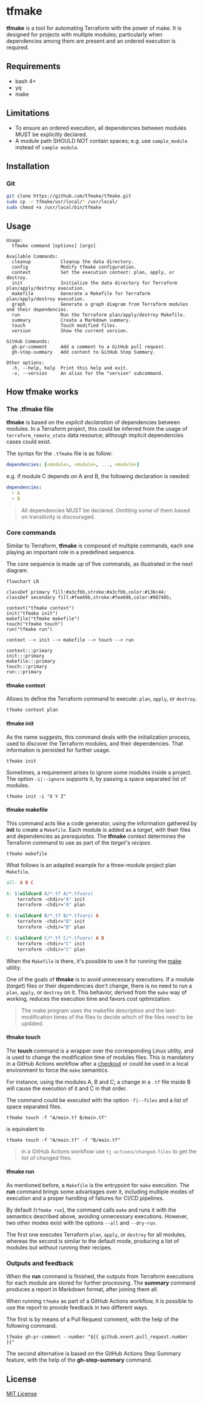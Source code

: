 # tfmake

**tfmake** is a tool for automating Terraform with the power of make. It is designed for projects with multiple modules; particularly when dependencies among them are present and an ordered execution is required.

## Requirements

- bash 4+
- yq
- make

## Limitations

- To ensure an ordered execution, all dependencies between modules MUST be explicitly declared.
- A module path SHOULD NOT contain spaces; e.g. use `sample_module` instead of `sample module`.

## Installation

### Git

```bash
git clone https://github.com/tfmake/tfmake.git
sudo cp -r tfmake/usr/local/* /usr/local/
sudo chmod +x /usr/local/bin/tfmake
```

## Usage

```
Usage:
  tfmake command [options] [args]

Available Commands:
  cleanup           Cleanup the data directory.
  config            Modify tfmake configuration.
  context           Set the execution context: plan, apply, or destroy.
  init              Initialize the data directory for Terraform plan/apply/destroy execution.
  makefile          Generate a Makefile for Terraform plan/apply/destroy execution.
  graph             Generate a graph diagram from Terraform modules and their dependencies.
  run               Run the Terraform plan/apply/destroy Makefile.
  summary           Create a Markdown summary.
  touch             Touch modified files.
  version           Show the current version.

GitHub Commands:
  gh-pr-comment     Add a comment to a GitHub pull request.
  gh-step-summary   Add content to GitHub Step Summary.

Other options:
  -h, --help, help  Print this help and exit.
  -v, --version     An alias for the "version" subcommand.
```

## How tfmake works

### The .tfmake file

**tfmake** is based on the _explicit declaration_ of dependencies between modules. In a Terraform project, this could be inferred from the usage of `terraform_remote_state` data resource; although implicit dependencies cases could exist.

The syntax for the `.tfmake` file is as follow:

```YAML
dependencies: [<module>, <module>, ..., <module>]
```

e.g. if module C depends on A and B, the following declaration is needed:

```YAML
dependencies:
  - A
  - B
```

> All dependencies MUST be declared. Omitting some of them based on transitivity is discouraged.

### Core commands

Similar to Terraform, **tfmake** is composed of multiple commands, each one playing an important role in a predefined sequence.

The core sequence is made up of five commands, as illustrated in the next diagram.

```mermaid
flowchart LR

classDef primary fill:#a3cfbb,stroke:#a3cfbb,color:#136c44;
classDef secondary fill:#fee69b,stroke:#fee69b,color:#987405;

context("tfmake context")
init("tfmake init")
makefile("tfmake makefile")
touch("tfmake touch")
run("tfmake run")

context --> init --> makefile --> touch --> run

context:::primary
init:::primary
makefile:::primary
touch:::primary
run:::primary
```

#### tfmake context

Allows to define the Terraform command to execute: `plan`, `apply`, or `destroy`.

```
tfmake context plan
```

#### tfmake init

As the name suggests, this command deals with the initialization process, used to discover the Terraform modules, and their dependencies. That information is persisted for further usage.

```
tfmake init
```

Sometimes, a requirement arises to ignore some modules inside a project. The option `-i|--ignore` supports it, by passing  a space separated list of modules.

```
tfmake init -i "X Y Z"
```

#### tfmake makefile

This command acts like a code generator, using the information gathered by **init** to create a `Makefile`. Each module is added as a _target_, with their files and dependencies as _prerequisites_. The **tfmake** context determines the Terraform command to use as part of the _target's recipes_.

```
tfmake makefile
```

What follows is an adapted example for a three-module project plan `Makefile`.

```Makefile
all: A B C

A: $(wildcard A/*.tf A/*.tfvars)
	terraform -chdir="A" init
	terraform -chdir="A" plan

B: $(wildcard B/*.tf B/*.tfvars) A
	terraform -chdir="B" init
	terraform -chdir="B" plan

C: $(wildcard C/*.tf C/*.tfvars) A B
	terraform -chdir="C" init
	terraform -chdir="C" plan
```

When the `Makefile` is there, it's possible to use it for running the [make](https://man7.org/linux/man-pages/man1/make.1.html) utility.

One of the goals of **tfmake** is to avoid unnecessary executions. If a module (_target_) files or their dependencies don't change, there is no need to run a `plan`, `apply`, or `destroy` on it. This behavior, derived from the `make` way of working, reduces the execution time and favors cost optimization.

> The make program uses the makefile description and the last-modification times of the files to decide which of the files need to be updated.

#### tfmake touch

The **touch** command is a wrapper over the corresponding Linux utility, and is used to change the modification time of modules files. This is mandatory in a GitHub Actions workflow after a [checkout](https://github.com/actions/checkout) or could be used in a local environment to force the `make` semantics.

For instance, using the modules A, B and C; a change in a `.tf` file inside B will cause the execution of it and C in that order.

The command could be executed with the option `-f|--files` and a list of space separated files.

```
tfmake touch -f "A/main.tf B/main.tf"
```

is equivalent to

```
tfmake touch -f "A/main.tf" -f "B/main.tf"
```

> In a GitHub Actions workflow use `tj-actions/changed-files` to get the list of changed files.

#### tfmake run

As mentioned before, a `Makefile` is the entrypoint for `make` execution. The **run** command brings some advantages over it, including multiple modes of execution and a proper handling of failures for CI/CD pipelines.

By default (`tfmake run`), the command calls `make` and runs it with the semantics described above, avoiding unnecessary executions. However, two other modes exist with the options `--all` and `--dry-run`.

The first one executes Terraform `plan`, `apply`, or `destroy` for all modules, whereas the second is similar to the default mode, producing a list of modules but without running their recipes.

### Outputs and feedback

When the **run** command is finished, the outputs from Terraform executions for each module are stored for further processing. The **summary** command produces a report in Markdown format, after joining them all.

When running `tfmake` as part of a GitHub Actions workflow, it is possible to use the report to provide feedback in two different ways.

The first is by means of a Pull Request comment, with the help of the following command.

```
tfmake gh-pr-comment --number "${{ github.event.pull_request.number }}"
```

The second alternative is based on the GitHub Actions Step Summary feature, with the help of the **gh-step-summary** command.

## License

[MIT License](https://github.com/tfmake/tfmake/blob/main/LICENSE)
